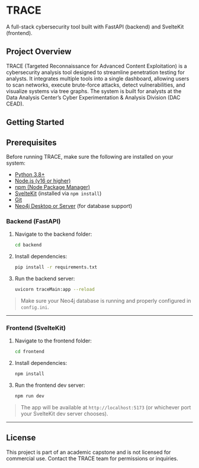 
# TRACE

A full-stack cybersecurity tool built with FastAPI (backend) and SvelteKit (frontend).

## Project Overview

TRACE (Targeted Reconnaissance for Advanced Content Exploitation) is a cybersecurity analysis tool designed to streamline penetration testing for analysts. It integrates multiple tools into a single dashboard, allowing users to scan networks, execute brute-force attacks, detect vulnerabilities, and visualize systems via tree graphs. The system is built for analysts at the Data Analysis Center’s Cyber Experimentation & Analysis Division (DAC CEAD).

## Getting Started

## Prerequisites

Before running TRACE, make sure the following are installed on your system:

- [Python 3.8+](https://www.python.org/downloads/)
- [Node.js (v16 or higher)](https://nodejs.org/)
- [npm (Node Package Manager)](https://www.npmjs.com/)
- [SvelteKit](https://kit.svelte.dev/docs/installation) (installed via `npm install`)
- [Git](https://git-scm.com/)
- [Neo4j Desktop or Server](https://neo4j.com/download/) (for database support)

### Backend (FastAPI)

1. Navigate to the backend folder:
   ```bash
   cd backend
   ```

2. Install dependencies:
   ```bash
   pip install -r requirements.txt
   ```

3. Run the backend server:
   ```bash
   uvicorn traceMain:app --reload
   ```

> Make sure your Neo4j database is running and properly configured in `config.ini`.

---

### Frontend (SvelteKit)

1. Navigate to the frontend folder:
   ```bash
   cd frontend
   ```

2. Install dependencies:
   ```bash
   npm install
   ```

3. Run the frontend dev server:
   ```bash
   npm run dev
   ```

> The app will be available at `http://localhost:5173` (or whichever port your SvelteKit dev server chooses).

---

## License

This project is part of an academic capstone and is not licensed for commercial use. Contact the TRACE team for permissions or inquiries.

